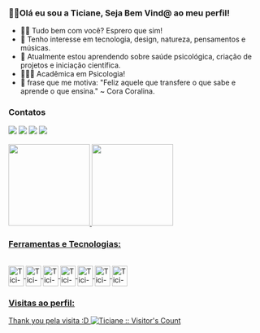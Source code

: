 ### 👋🏽Olá eu sou a Ticiane, Seja Bem Vind@ ao meu perfil!

- 🤝🏽 Tudo bem com você? Esprero que sim!
- 👀 Tenho interesse em tecnologia, design, natureza, pensamentos e músicas.
- 🌱 Atualmente estou aprendendo sobre saúde psicológica, criação de projetos e iniciação científica.
- 👩🏽‍💼 Acadêmica em Psicologia!
- 📖 frase que me motiva: "Feliz aquele que transfere o que sabe e aprende o que ensina." ~ Cora Coralina.
<!---
Ticianebarros/Ticianebarros is a ✨ special ✨ repository because its `README.md` (this file) appears on your GitHub profile.
You can click the Preview link to take a look at your changes.
--->
### Contatos
<div>
<a href="https://instagram.com/ticianebarros_/" target="_blank"><img src="https://img.shields.io/badge/-Instagram-%23E4405F?style=for-the-badge&logo=instagram&logoColor=white" target="_blank"></a>
<a href = "mailto:ticianebarrostic@gmail.com"><img src="https://img.shields.io/badge/Gmail-D14836?style=for-the-badge&logo=gmail&logoColor=white" target="_blank"></a>
<a href="https://www.linkedin.com/in/ticianebarros/" target="_blank"><img src="https://img.shields.io/badge/-LinkedIn-%230077B5?style=for-the-badge&logo=linkedin&logoColor=white" target="_blank"></a>
<a href="https://t.me/Ticianebarros" target="_blank"><img src="https://img.shields.io/badge/Telegram-2CA5E0?style=for-the-badge&logo=telegram&logoColor=white" target="_blank"></a>
</div><br>
          
<div>
<a href="https://github.com/Ticianebarros">
<img height="160em" src="https://github-readme-stats.vercel.app/api/top-langs/?username=Ticianebarros&layout=compact&langs_count=7&theme=dark"/>
<img height="160em" src="https://github-readme-stats.vercel.app/api?username=Ticianebarros&show_icons=true&theme=bear"/>
</div>    

### Ferramentas e Tecnologias:
<div style="display: inline_block"><br>
<img align="center" alt="Tici-git" width="30" height="40" src="https://cdn.jsdelivr.net/gh/devicons/devicon/icons/git/git-original.svg" />
<img align="center" alt="Tici-github" width="30" height="40" src="https://cdn.jsdelivr.net/gh/devicons/devicon/icons/github/github-original.svg" />
<img align="center" alt="Tici-android" width="30" height="40" src="https://cdn.jsdelivr.net/gh/devicons/devicon/icons/android/android-original.svg"/>
<img align="center" alt="Tici-chome" width="30" height="40" src="https://cdn.jsdelivr.net/gh/devicons/devicon/icons/chrome/chrome-original.svg" />
<img align="center" alt="Tici-canva" width="30" height="40" src="https://cdn.jsdelivr.net/gh/devicons/devicon/icons/canva/canva-original.svg" />
<img align="center" alt="Tici-figma" width="30" height="40" src="https://cdn.jsdelivr.net/gh/devicons/devicon/icons/figma/figma-original.svg" />
<img align="center" alt="Tici-python" width="30" height="40" src="https://cdn.jsdelivr.net/gh/devicons/devicon/icons/python/python-original.svg" />
</div>                                     

### Visitas ao perfil: 
Thank you pela visita :D
  <img src="https://profile-counter.glitch.me/{Ticianebarros}/count.svg" alt="Ticiane :: Visitor's Count" />
  

